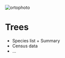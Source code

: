 ![ortophoto](https://github.com/VUKOZ-OEL/bluecat-data-pool/blob/main/docs/assets/images/map-png?raw=true) 
# Trees


- Species list + Summary
- Census data
- ...


